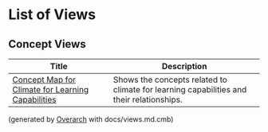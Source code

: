 # List of Views

## Concept Views
| Title | Description |
|---|---|
| [Concept Map for Climate for Learning Capabilities](concept-view.md) | Shows the concepts related to climate for learning capabilities and their relationships. |


(generated by [Overarch](https://github.com/soulspace-org/overarch) with docs/views.md.cmb)
